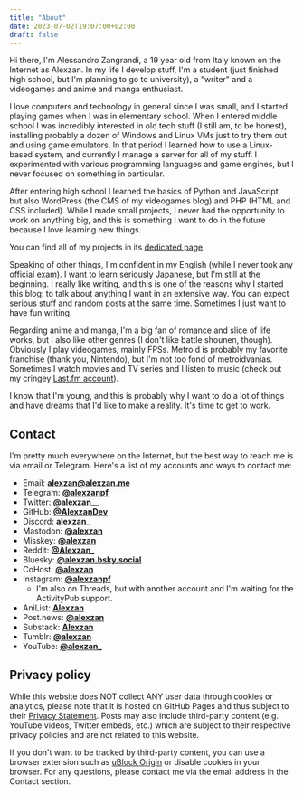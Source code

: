 ```yaml
---
title: "About"
date: 2023-07-02T19:07:00+02:00
draft: false
---
```


Hi there, I'm Alessandro Zangrandi, a 19 year old from Italy known on the Internet as Alexzan. In my life I develop stuff, I'm a student (just finished high school, but I'm planning to go to university), a "writer" and a videogames and anime and manga enthusiast.

I love computers and technology in general since I was small, and I started playing games when I was in elementary school. When I entered middle school I was incredibly interested in old tech stuff (I still am, to be honest), installing probably a dozen of Windows and Linux VMs just to try them out and using game emulators. In that period I learned how to use a Linux-based system, and currently I manage a server for all of my stuff. I experimented with various programming languages and game engines, but I never focused on something in particular.

After entering high school I learned the basics of Python and JavaScript, but also WordPress (the CMS of my videogames blog) and PHP (HTML and CSS included). While I made small projects, I never had the opportunity to work on anything big, and this is something I want to do in the future because I love learning new things.

You can find all of my projects in its [dedicated page](/projects).

Speaking of other things, I'm confident in my English (while I never took any official exam). I want to learn seriously Japanese, but I'm still at the beginning. I really like writing, and this is one of the reasons why I started this blog: to talk about anything I want in an extensive way. You can expect serious stuff and random posts at the same time. Sometimes I just want to have fun writing.

Regarding anime and manga, I'm a big fan of romance and slice of life works, but I also like other genres (I don't like battle shounen, though). Obviously I play videogames, mainly FPSs. Metroid is probably my favorite franchise (thank you, Nintendo), but I'm not too fond of metroidvanias. Sometimes I watch movies and TV series and I listen to music (check out my cringey [Last.fm account](https://www.last.fm/user/Alexzan_)).

I know that I'm young, and this is probably why I want to do a lot of things and have dreams that I'd like to make a reality. It's time to get to work.

## Contact

I'm pretty much everywhere on the Internet, but the best way to reach me is via email or Telegram. Here's a list of my accounts and ways to contact me:

* Email: [**alexzan@alexzan.me**](mailto:alexzan@alexzan.me)
* Telegram: [**@alexzanpf**](https://t.me/alexzanpf)
* Twitter: [**@alexzan__**](https://twitter.com/alexzan__)
* GitHub: [**@AlexzanDev**](https://github.com/AlexzanDev)
* Discord: **alexzan_**
* Mastodon: [**@alexzan**](https://mastodon.online/@alexzan)
* Misskey: [**@alexzan**](https://sas.monster/@alexzan)
* Reddit: [**@Alexzan_**](https://www.reddit.com/user/Alexzan_)
* Bluesky: [**@alexzan.bsky.social**](https://bsky.app/profile/alexzan.bsky.social)
* CoHost: [**@alexzan**](https://cohost.org/alexzan) 
* Instagram: [**@alexzanpf**](https://instagram.com/alexzanpf)
    * I'm also on Threads, but with another account and I'm waiting for the ActivityPub support.
* AniList: [**Alexzan**](https://anilist.co/user/Alexzan/)
* Post.news: [**@alexzan**](https://post.news/@/alexzan)
* Substack: [**Alexzan**](https://alexzan.substack.com/)
* Tumblr: [**@alexzan**](https://www.tumblr.com/alexzan)
* YouTube: [**@alexzan_**](https://www.youtube.com/channel/UC42EISHwrN7bmvtRMaYo7bw)

## Privacy policy

While this website does NOT collect ANY user data through cookies or analytics, please note that it is hosted on GitHub Pages and thus subject to their [Privacy Statement](https://help.github.com/en/articles/github-privacy-statement). Posts may also include third-party content (e.g. YouTube videos, Twitter embeds, etc.) which are subject to their respective privacy policies and are not related to this website.

If you don't want to be tracked by third-party content, you can use a browser extension such as [uBlock Origin](https://ublockorigin.com/) or disable cookies in your browser. For any questions, please contact me via the email address in the Contact section.